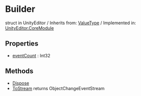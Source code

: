 # Builder
struct in UnityEditor
 / Inherits from: <a href="https://docs.unity3d.com/6000.0/Documentation/ScriptReference/ValueType.html" target="_blank">ValueType</a> / Implemented in: <a href="https://docs.unity3d.com/6000.0/Documentation/ScriptReference/UnityEditor.CoreModule.html" target="_blank">UnityEditor.CoreModule</a>
## Properties
- <a href="https://docs.unity3d.com/6000.0/Documentation/ScriptReference/Builder-eventCount.html" target="_blank">eventCount</a> : Int32
## Methods
- <a href="https://docs.unity3d.com/6000.0/Documentation/ScriptReference/Builder.Dispose.html" target="_blank">Dispose</a>
- <a href="https://docs.unity3d.com/6000.0/Documentation/ScriptReference/Builder.ToStream.html" target="_blank">ToStream</a> returns ObjectChangeEventStream

